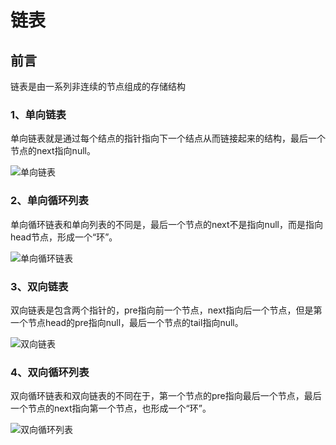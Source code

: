 # 链表 #

## 前言 ##

链表是由一系列非连续的节点组成的存储结构

### 1、单向链表 ###
单向链表就是通过每个结点的指针指向下一个结点从而链接起来的结构，最后一个节点的next指向null。

![单向链表](http://i.imgur.com/pXU9utJ.jpg)


### 2、单向循环列表 ###
单向循环链表和单向列表的不同是，最后一个节点的next不是指向null，而是指向head节点，形成一个“环”。

![单向循环链表](http://i.imgur.com/dvNP1eF.jpg)


### 3、双向链表 ###
双向链表是包含两个指针的，pre指向前一个节点，next指向后一个节点，但是第一个节点head的pre指向null，最后一个节点的tail指向null。

![双向链表](http://i.imgur.com/Hou70Wl.jpg)

### 4、双向循环列表 ###
双向循环链表和双向链表的不同在于，第一个节点的pre指向最后一个节点，最后一个节点的next指向第一个节点，也形成一个“环”。

![双向循环列表](http://i.imgur.com/AyRGVxL.jpg)